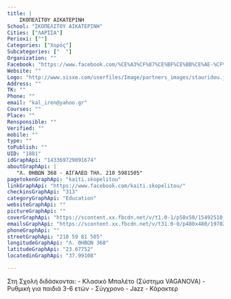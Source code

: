 ```yaml
---
title: |
    ΣΚΟΠΕΛΙΤΟΥ ΑΙΚΑΤΕΡΙΝΗ
School: "ΣΚΟΠΕΛΙΤΟΥ ΑΙΚΑΤΕΡΙΝΗ"
Cities: ["ΛΑΡΙΣΑ"]
Perioxi: [""]
Categories: ["Χορός"]
Subcategories: ["  "]
Organization: ""
Facebook: "https://www.facebook.com/%CE%A3%CF%87%CE%BF%CE%BB%CE%AE-%CF%87%CE%BF%CF%81%CE%BF%CF%8D-%CE%A7%CF%81%CE%B9%CF%83%CF%84%CE%AF%CE%BD%CE%B1-%CE%98%CF%8E%CE%BC%CE%BF%CF%85-687098064775135/?fref=ts"
Website: ""
Logo: "http://www.sisxe.com/userfiles/Image/partners_images/stauridou.jpg"
Address: ""
TK: ""
Phone: ""
email: "kal_iren@yahoo.gr"
Courses: ""
Place: ""
Rensponsible: ""
Verified: ""
mobile: ""
type: ""
toPublish: ""
UID: "1881"
idGraphApi: "143369729091674"
aboutGraphApi: | 
   "Λ. ΘΗΒΩΝ 368 - ΑΙΓΑΛΕΩ ΤΗΛ. 210 5981505"
pagetokenGraphApi: "kaiti.skopelitou"
linkGraphApi: "https://www.facebook.com/kaiti.skopelitou/"
checkinsGraphApi: "313"
categoryGraphApi: "Education"
websiteGraphApi: ""
pictureGraphApi: ""
coverGraphApi: "https://scontent.xx.fbcdn.net/v/t1.0-1/p50x50/15492510_1195916107170359_6835889301616785278_n.jpg?oh=db7e91e3766f8479dce5a7f177a428a0&amp;oe=5B049213"
emailsGraphApi: "https://scontent.xx.fbcdn.net/v/t31.0-0/p480x480/19702895_1395032173925417_4565609573673610376_o.jpg?oh=4b8e522303f87acdfe1df72543605ea9&amp;oe=5B49C6BE"
phoneGraphApi: ""
streetGraphApi: "210 59 81 505"
longitudeGraphApi: "Λ. ΘΗΒΩΝ 368"
latitudeGraphApi: "23.67752"
locatedinGraphApi: "37.99108"

---
```


Στη Σχολή διδάσκονται: - Κλασικό Μπαλέτο (Σύστημα VAGANOVA) - Ρυθμική για παιδιά 3-6 ετών - Σύγχρονο - Jazz - Κάρακτερ

